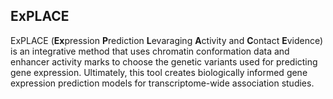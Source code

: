 <!-- ABOUT THE PROJECT -->
## ExPLACE

ExPLACE (**Ex**pression **P**rediction **L**evaraging **A**ctivity and **C**ontact **E**vidence) is an integrative method that uses chromatin conformation data and enhancer activity marks to choose the genetic variants used for predicting gene expression.  Ultimately, this tool creates biologically informed gene expression prediction models for transcriptome-wide association studies. 

